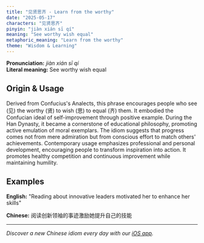 ```yaml
---
title: "见贤思齐 - Learn from the worthy"
date: "2025-05-17"
characters: "见贤思齐"
pinyin: "jiàn xián sī qí"
meaning: "See worthy wish equal"
metaphoric_meaning: "Learn from the worthy"
theme: "Wisdom & Learning"
---
```


**Pronunciation:** *jiàn xián sī qí*  
**Literal meaning:** See worthy wish equal

## Origin & Usage

Derived from Confucius's Analects, this phrase encourages people who see (见) the worthy (贤) to wish (思) to equal (齐) them. It embodied the Confucian ideal of self-improvement through positive example. During the Han Dynasty, it became a cornerstone of educational philosophy, promoting active emulation of moral exemplars. The idiom suggests that progress comes not from mere admiration but from conscious effort to match others' achievements. Contemporary usage emphasizes professional and personal development, encouraging people to transform inspiration into action. It promotes healthy competition and continuous improvement while maintaining humility.

## Examples

**English:** "Reading about innovative leaders motivated her to enhance her skills"

**Chinese:** 阅读创新领袖的事迹激励她提升自己的技能

---

*Discover a new Chinese idiom every day with our [iOS app](https://apps.apple.com/us/app/daily-chinese-idioms/id6740611324).*
